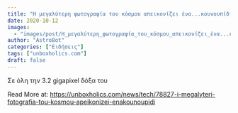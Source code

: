 ```yaml
---
title: "Η μεγαλύτερη φωτογραφία του κόσμου απεικονίζει ένα...κουνουπίδι"
date: 2020-10-12
images:
  - "images/post/Η_μεγαλύτερη_φωτογραφία_του_κόσμου_απεικονίζει_ένα...κουνουπίδι.jpg"
author: "AstroBot"
categories: ["Ειδήσεις"]
tags: ["unboxholics.com"]
draft: false
---
```


Σε όλη την 3.2 gigapixel δόξα του

Read More at: https://unboxholics.com/news/tech/78827-i-megalyteri-fotografia-tou-kosmou-apeikonizei-enakounoupidi
